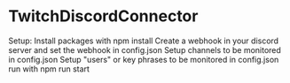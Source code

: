 ﻿# TwitchDiscordConnector
Setup:
Install packages with npm install
Create a webhook in your discord server and set the webhook in config.json
Setup channels to be monitored in config.json
Setup "users" or key phrases to be monitored in config.json
run with  npm run start

